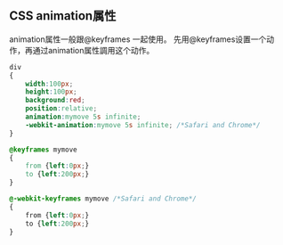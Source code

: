 CSS animation属性
-----------------------------

animation属性一般跟@keyframes 一起使用。
先用@keyframes设置一个动作，再通过animation属性調用这个动作。

``` css
div
{
	width:100px;
	height:100px;
	background:red;
	position:relative;
	animation:mymove 5s infinite;
	-webkit-animation:mymove 5s infinite; /*Safari and Chrome*/
}

@keyframes mymove
{
	from {left:0px;}
	to {left:200px;}
}

@-webkit-keyframes mymove /*Safari and Chrome*/
{
	from {left:0px;}
	to {left:200px;}
}
```

